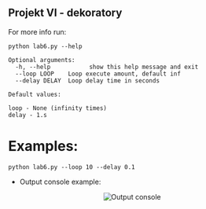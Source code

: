 ## Projekt VI - dekoratory

For more info run:
```
python lab6.py --help
```

```
Optional arguments:
  -h, --help           show this help message and exit
  --loop LOOP    Loop execute amount, default inf
  --delay DELAY  Loop delay time in seconds
```

```
Default values:

loop - None (infinity times)
delay - 1.s
```

# Examples:

```python lab6.py --loop 10 --delay 0.1```

- Output console example: 
<p align="center">
  <img src="https://user-images.githubusercontent.com/61660055/143769388-bc7b6640-98b2-4dd1-ab1d-c543d9dacdf6.png" alt="Output console"/>
</p>
